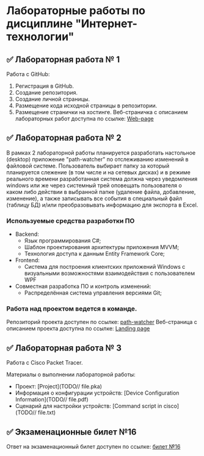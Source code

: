 # Лабораторные работы по дисциплине "Интернет-технологии"
## ✅ Лабораторная работа № 1
Работа с GitHub:

1. Регистрация в GitHub.
2. Создание репозитория.
3. Создание личной страницы.
4. Размещение кода исходной страницы в репозитории.
5. Размещение странички на хостинге.
Веб-страничка с описанием лабораторных работ доступна по ссылке: [Web-page](https://github.com/Trickster22/inet2022_Alexandrov)

## ✅ Лабораторная работа № 2
В рамках 2 лабораторной работы планируется разработать настольное (desktop) приложение "path-watcher" по отслеживанию изменений в файловой системе. Пользователь выбирает папку за который планируется слежение (в том числе и на сетевых дисках) и в режиме реального времени разработанная система должна через уведомления windows или же через системный трей оповещать пользователя о каком либо действии в выбранной папке (удаление файла, добавление, изменение), а также записывать все события в специальный файл (таблицу БД) и/или преобразовывать информацию для экспорта в Excel.

### Используемые средства разработки ПО
- Backend:
  - Язык программирования С#;
  - Шаблон проектирования архитектуры приложения MVVM;
  - Технология доступа к данным Entity Framework Core;
- Frontend:
  - Cистема для построения клиентских приложений Windows с визуальными возможностями взаимодействия с пользователем WPF
- Совместная разработка ПО и контроль изменений:
  - Распределённая система управления версиями Git;
### Работа над проектом ведется в команде.
Репозиторий проекта доступен по ссылке: [path-watcher](https://github.com/ByKaS12/path-watcher)
Веб-страница с описанием проекта доступна по ссылке: [Landing page](https://github.com/Trickster22/inet2022_Alexandrov)

## ✅ Лабораторная работа № 3
Работа с Сisco Packet Tracer.

Материалы о выполнении лабораторной работы:

- Проект: [Project](TODO// file.pka)
- Информация о конфигурации устройств: [Device Configuration Information](TODO// file.pdf)
- Сценарий для настройки устройств: [Command script in cisco](TODO// file.txt)

## ✅ Экзаменационные билет №16
Ответ на экзаменационный билет доступен по ссылке: [билет №16](https://github.com/stankin/inet-2022/wiki/exam16)
